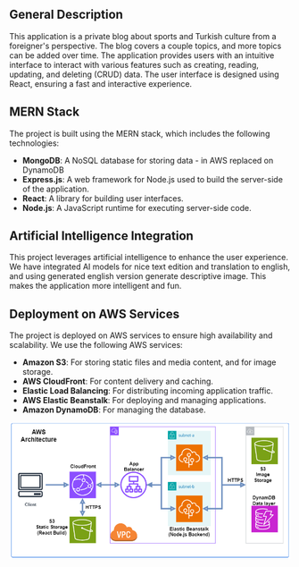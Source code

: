 ## General Description

This application is a private blog about sports and Turkish culture from a foreigner's perspective. The blog covers a couple topics, and more topics can be added over time. The application provides users with an intuitive interface to interact with various features such as creating, reading, updating, and deleting (CRUD) data. The user interface is designed using React, ensuring a fast and interactive experience.

## MERN Stack

The project is built using the MERN stack, which includes the following technologies:

- **MongoDB**: A NoSQL database for storing data - in AWS replaced on DynamoDB
- **Express.js**: A web framework for Node.js used to build the server-side of the application.
- **React**: A library for building user interfaces.
- **Node.js**: A JavaScript runtime for executing server-side code.

## Artificial Intelligence Integration

This project leverages artificial intelligence to enhance the user experience. We have integrated AI models for nice text edition and translation to english, and using generated english version generate descriptive image. This makes the application more intelligent and fun.

## Deployment on AWS Services

The project is deployed on AWS services to ensure high availability and scalability. We use the following AWS services:

- **Amazon S3**: For storing static files and media content, and for image storage.
- **AWS CloudFront**: For content delivery and caching.
- **Elastic Load Balancing**: For distributing incoming application traffic.
- **AWS Elastic Beanstalk**: For deploying and managing applications.
- **Amazon DynamoDB**: For managing the database.

![AWS Architecture](https://github.com/Kochurovskyi/Blog/blob/main/misc/aws_arch.png)
